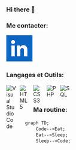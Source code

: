 ### Hi there 👋

### Me contacter:

[![img_contact](./linkedin.png)]((https://www.linkedin.com/in/nikita-kuznetsov-367ba82b7/))

### Langages et Outils:

<img align="left" alt="Visual Studio Code" width="26px" src="https://cdn.jsdelivr.net/gh/devicons/devicon/icons/vscode/vscode-original.svg" style="padding-right:10px;" />
<img align="left" alt="HTML5" width="26px" src="https://cdn.jsdelivr.net/gh/devicons/devicon/icons/html5/html5-original.svg" style="padding-right:10px;" />
<img align="left" alt="CSS3" width="26px" src="https://cdn.jsdelivr.net/gh/devicons/devicon/icons/css3/css3-original.svg" style="padding-right:10px;" />
<img align="left" alt="PHP" width="26px" src="https://cdn.jsdelivr.net/gh/devicons/devicon@latest/icons/php/php-original.svg" style="padding-right:10px;" />
<img align="left" alt="SQL" width="26px" src="https://cdn.jsdelivr.net/gh/devicons/devicon@latest/icons/azuresqldatabase/azuresqldatabase-original.svg" style="padding-right:10px;" />

<br />
<br />

### Ma routine:
```mermaid
  graph TD;
      Code-->Eat;
      Eat-->Sleep;
      Sleep-->Code;
```
<!--
**Nikitose/Nikitose** is a ✨ _special_ ✨ repository because its `README.md` (this file) appears on your GitHub profile.

Here are some ideas to get you started:

- 🔭 I’m currently working on ...
- 🌱 I’m currently learning ...
- 👯 I’m looking to collaborate on ...
- 🤔 I’m looking for help with ...
- 💬 Ask me about ...
- 📫 How to reach me: ...
- 😄 Pronouns: ...
- ⚡ Fun fact: ...
-->
